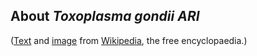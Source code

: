 About *Toxoplasma gondii ARI*
-----------------------------



([Text](http://en.wikipedia.org/wiki/Toxoplasma_gondii) and
[image](https://en.wikipedia.org/wiki/File:Toxoplasma_gondii_tachy.jpg) 
from [Wikipedia](http://en.wikipedia.org/), the free encyclopaedia.)

